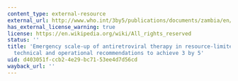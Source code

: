 ```yaml
---
content_type: external-resource
external_url: http://www.who.int/3by5/publications/documents/zambia/en/
has_external_license_warning: true
license: https://en.wikipedia.org/wiki/All_rights_reserved
status: ''
title: 'Emergency scale-up of antiretroviral therapy in resource-limited settings:
  technical and operational recommendations to achieve 3 by 5'
uid: d403051f-ccb2-4e29-bc71-53ee4d7d56cd
wayback_url: ''
---
```

